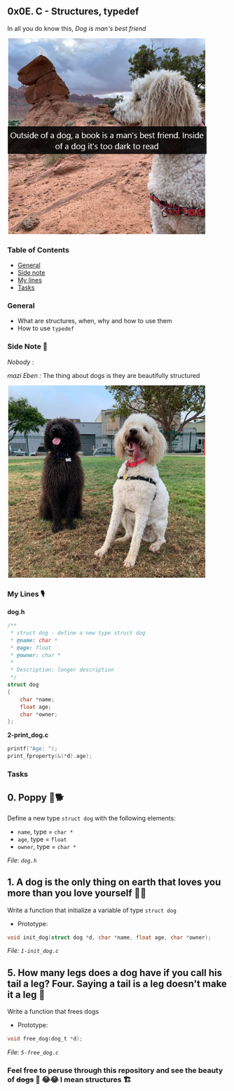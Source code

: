 ## 0x0E. C - Structures, typedef

In all you do know this, _Dog is man's best friend_

![outside_dog_book_man_best_friend](./screenshots/outside_dog_book_man_best_friend.png)

### Table of Contents

-   [General](#general)
-   [Side note](#side-note)
-   [My lines](#lines)
-   [Tasks](#tasks)

### General

-   What are structures, when, why and how to use them
-   How to use `typedef`

### Side Note 🎼

_Nobody_ :

_mazi Eben :_ The thing about dogs is they are beautifully structured

![dogs_beautifully_structured](./screenshots/dogs_beautifully_structured.png)

### My Lines 🎙

**dog.h**

```c
/**
 * struct dog - define a new type struct dog
 * @name: char *
 * @age: float
 * @owner: char *
 *
 * Description: longer description
 */
struct dog
{
	char *name;
	float age;
	char *owner;
};
```

**2-print_dog.c**

```c
printf("Age: ");
print_fproperty(&(*d).age);
```

### Tasks

## 0. Poppy 🐶🐕

Define a new type `struct dog` with the following elements:

-   `name`, type = `char *`
-   `age`, type = `float`
-   `owner`, type = `char *`

_File: `dog.h`_

## 1. A dog is the only thing on earth that loves you more than you love yourself 🐶💘

Write a function that initialize a variable of type `struct dog`

-   Prototype:

```c
void init_dog(struct dog *d, char *name, float age, char *owner);
```

_File: `1-init_dog.c`_

## 5. How many legs does a dog have if you call his tail a leg? Four. Saying a tail is a leg doesn't make it a leg 🐶

Write a function that frees dogs

-   Prototype:

```c
void free_dog(dog_t *d);
```

_File: `5-free_dog.c`_

### Feel free to peruse through this repository and see the beauty of ~~dogs~~ 🐶 😂😂 I mean structures 🏗
